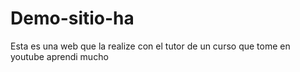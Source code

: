 # Demo-sitio-ha

Esta es una web que la realize con el tutor de un curso que tome en youtube aprendi mucho 
